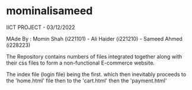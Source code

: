 # mominalisameed

IICT PROJECT - 03/12/2022

MAde By : Momin Shah (i221101) - Ali Haider (i221210) - Sameed Ahmed (i228223)

The Repository contains numbers of files integrated together along with their css files to form a non-functional E-commerce website.

The index file (login file) being the first.
which then inevitably proceeds to the 'home.html' file then to the 'cart.html' then the 'payment.html'
